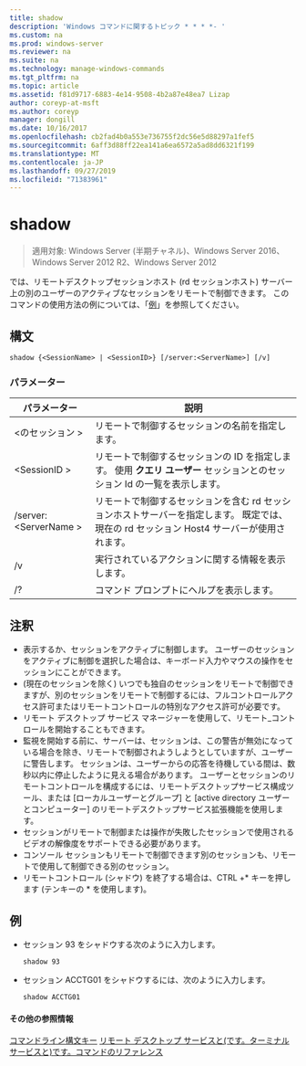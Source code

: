 ```yaml
---
title: shadow
description: 'Windows コマンドに関するトピック * * * *- '
ms.custom: na
ms.prod: windows-server
ms.reviewer: na
ms.suite: na
ms.technology: manage-windows-commands
ms.tgt_pltfrm: na
ms.topic: article
ms.assetid: f81d9717-6883-4e14-9508-4b2a87e48ea7 Lizap
author: coreyp-at-msft
ms.author: coreyp
manager: dongill
ms.date: 10/16/2017
ms.openlocfilehash: cb2fad4b0a553e736755f2dc56e5d88297a1fef5
ms.sourcegitcommit: 6aff3d88ff22ea141a6ea6572a5ad8dd6321f199
ms.translationtype: MT
ms.contentlocale: ja-JP
ms.lasthandoff: 09/27/2019
ms.locfileid: "71383961"
---
```

# <a name="shadow"></a>shadow

>適用対象: Windows Server (半期チャネル)、Windows Server 2016、Windows Server 2012 R2、Windows Server 2012

では、リモートデスクトップセッションホスト (rd セッションホスト) サーバー上の別のユーザーのアクティブなセッションをリモートで制御できます。
このコマンドの使用方法の例については、「[例](#BKMK_examples)」を参照してください。

## <a name="syntax"></a>構文
```
shadow {<SessionName> | <SessionID>} [/server:<ServerName>] [/v]
```

### <a name="parameters"></a>パラメーター
|パラメーター|説明|
|-------|--------|
|\<のセッション >|リモートで制御するセッションの名前を指定します。|
|\<SessionID >|リモートで制御するセッションの ID を指定します。 使用 **クエリ ユーザー** セッションとのセッション Id の一覧を表示します。|
|/server:\<ServerName >|リモートで制御するセッションを含む rd セッションホストサーバーを指定します。 既定では、現在の rd セッション Host4 サーバーが使用されます。|
|/v|実行されているアクションに関する情報を表示します。|
|/?|コマンド プロンプトにヘルプを表示します。|

## <a name="remarks"></a>注釈
-   表示するか、セッションをアクティブに制御します。 ユーザーのセッションをアクティブに制御を選択した場合は、キーボード入力やマウスの操作をセッションにことができます。
-   (現在のセッションを除く) いつでも独自のセッションをリモートで制御できますが、別のセッションをリモートで制御するには、フルコントロールアクセス許可またはリモートコントロールの特別なアクセス許可が必要です。
-   リモート デスクトップ サービス マネージャーを使用して、リモート_コントロールを開始することもできます。
-   監視を開始する前に、サーバーは、セッションは、この警告が無効になっている場合を除き、リモートで制御されようしようとしていますが、ユーザーに警告します。 セッションは、ユーザーからの応答を待機している間は、数秒以内に停止したように見える場合があります。 ユーザーとセッションのリモートコントロールを構成するには、リモートデスクトップサービス構成ツール、または [ローカルユーザーとグループ] と [active directory ユーザーとコンピューター] のリモートデスクトップサービス拡張機能を使用します。
-   セッションがリモートで制御または操作が失敗したセッションで使用されるビデオの解像度をサポートできる必要があります。
-   コンソール セッションもリモートで制御できます別のセッションも、リモートで使用して制御できる別のセッション。
-   リモートコントロール (シャドウ) を終了する場合は、CTRL +\* キーを押します (テンキーの \* を使用します)。

## <a name="BKMK_examples"></a>例
-   セッション 93 をシャドウする次のように入力します。
    ```
    shadow 93
    ```
-   セッション ACCTG01 をシャドウするには、次のように入力します。
    ```
    shadow ACCTG01
    ```

#### <a name="additional-references"></a>その他の参照情報
[コマンドライン構文キー](command-line-syntax-key.md)
[リモート デスクトップ サービスと&#40;です。ターミナル サービスと&#41;です。コマンドのリファレンス](remote-desktop-services-terminal-services-command-reference.md)
